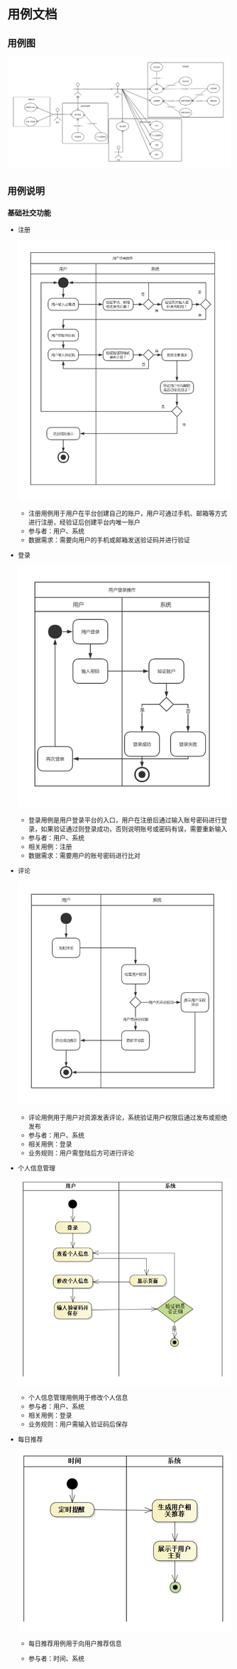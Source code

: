 # 用例文档

## 用例图

![User Case](./img/UserCase.jpg)

## 用例说明

### 基础社交功能

- 注册

  ![sign in](./img/注册活动图.jpg)

  - 注册用例用于用户在平台创建自己的账户，用户可通过手机、邮箱等方式进行注册，经验证后创建平台内唯一账户
  - 参与者：用户、系统
  - 数据需求：需要向用户的手机或邮箱发送验证码并进行验证

- 登录

  ![login](./img/用户登录活动图.jpg)

  - 登录用例是用户登录平台的入口，用户在注册后通过输入账号密码进行登录，如果验证通过则登录成功，否则说明账号或密码有误，需要重新输入
  - 参与者：用户、系统
  - 相关用例：注册
  - 数据需求：需要用户的账号密码进行比对

- 评论

  ![comment](./img/评论活动图.jpg)

  - 评论用例用于用户对资源发表评论，系统验证用户权限后通过发布或拒绝发布
  - 参与者：用户、系统
  - 相关用例：登录
  - 业务规则：用户需登陆后方可进行评论

- 个人信息管理

  ![Exchange_personal_info](./img/Exchange_personal_info.png)

  - 个人信息管理用例用于修改个人信息
  - 参与者：用户、系统
  - 相关用例：登录
  - 业务规则：用户需输入验证码后保存

- 每日推荐

  ![Daily_recommend](./img/daily_recommend.png)

  - 每日推荐用例用于向用户推荐信息

  - 参与者：时间、系统
